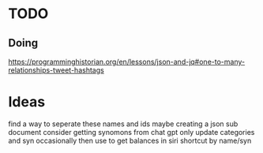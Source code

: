 # TODO
## Doing

https://programminghistorian.org/en/lessons/json-and-jq#one-to-many-relationships-tweet-hashtags
# Ideas
find a way to seperate these names and ids
maybe creating a json sub document
consider getting synomons from chat gpt
only update categories and syn occasionally
then use to get balances in siri shortcut by name/syn
